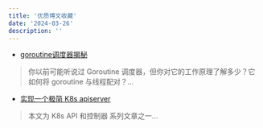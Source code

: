 ```yaml
---
title: '优质博文收藏'
date: '2024-03-26'
description: ''
---
```


- [goroutine调度器揭秘](https://colobu.com/2024/03/19/goroutine-scheduler-revealed/)
> 你以前可能听说过 Goroutine 调度器，但你对它的工作原理了解多少？它如何将 goroutine 与线程配对？...

- [实现一个极简 K8s apiserver](https://www.zeng.dev/post/2023-k8s-apiserver-from-scratch/)
> 本文为 K8s API 和控制器 系列文章之一...

